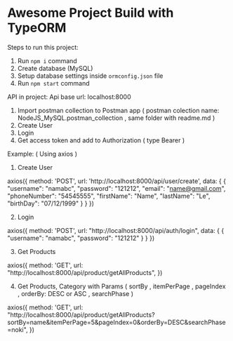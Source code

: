 # Awesome Project Build with TypeORM

Steps to run this project:

1. Run `npm i` command
2. Create database (MySQL)
3. Setup database settings inside `ormconfig.json` file
4. Run `npm start` command


API in project: Api base url: localhost:8000


1. Import postman collection to Postman app ( postman colection name: NodeJS_MySQL.postman_collection ,  same folder with readme.md )
2. Create User
3. Login
4. Get access token and add to Authorization ( type Bearer )


Example: ( Using axios )

1. Create User

axios({
    method: 'POST',
    url: 'http://localhost:8000/api/user/create',
    data: {
        {
            "username": "namabc",
            "password": "121212",
            "email": "name@gmail.com",
            "phoneNumber": "54545555",
            "firstName": "Name",
            "lastName": "Le",
            "birthDay": "07/12/1999"
        }
    }
})

2. Login

axios({
    method: 'POST',
    url: "http://localhost:8000/api/auth/login",
    data: {
        {
            "username": "namabc",
            "password": "121212"
        }
    }
})

3. Get Products

axios({
    method: 'GET',
    url: "http://localhost:8000/api/product/getAllProducts",
})

4. Get Products, Category with Params ( sortBy , itemPerPage , pageIndex , orderBy: DESC or ASC , searchPhase )

axios({
    method: 'GET',
    url: "http://localhost:8000/api/product/getAllProducts?sortBy=name&itemPerPage=5&pageIndex=0&orderBy=DESC&searchPhase=noki",
})
